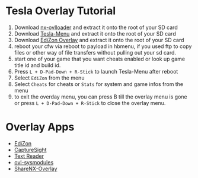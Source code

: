 # Tesla Overlay Tutorial 



1. Download [nx-ovlloader](https://github.com/WerWolv/nx-ovlloader/releases) and extract it onto the root of your SD card
2. Download [Tesla-Menu](https://github.com/WerWolv/Tesla-Menu/releases) and extract it onto the root of your SD card
3. Download [EdiZon Overlay](http://werwolv.net/downloads/EdiZonOverlay.zip) and extract it onto the root of your SD card
4. reboot your cfw via reboot to payload in hbmenu, if you used ftp to copy files or other way of file transfers without pulling out your sd card.  
5. start one of your game that you want cheats enabled or look up game title id and build id.   
6. Press `L + D-Pad-Down + R-Stick` to launch Tesla-Menu after reboot
7. Select `EdiZon` from the menu
8. Select `Cheats` for cheats or `Stats` for system and game infos from the menu
9. to exit the overday menu, you can press B till the overlay menu is gone or press `L + D-Pad-Down + R-Stick` to close the overlay menu.   



# Overlay Apps 
- [EdiZon](http://werwolv.net/downloads/EdiZonOverlay.zip)
- [CaptureSight](https://github.com/zaksabeast/CaptureSight)
- [Text Reader](https://github.com/diwo/TextReaderOverlay-NX)
- [ovl-sysmodules](https://github.com/WerWolv/ovl-sysmodules/releases)
- [ShareNX-Overlay](https://github.com/HookedBehemoth/ShareNX-Overlay)


       
&nbsp;
